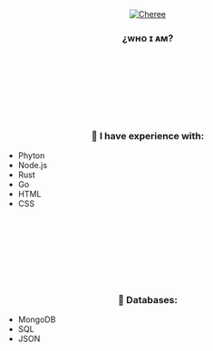 <div align="center">
<a href="https://www.diegxs.tk"><img src="https://i.ibb.co/8sHbqHz/github-banner.png" alt="Cheree"></img></a>
<h3>¿ᴡʜᴏ ɪ ᴀᴍ?</h3>
<h3></h3>
</div>

### ⠀
### ⠀
### ⠀

<div align="center">
<h3>👑 I have experience with:</h3>
</div>

- Phyton
- Node.js
- Rust
- Go
- HTML
- CSS

### ⠀
### ⠀
### ⠀


<div align="center">
<h3>👑 Databases:</h3>
</div>

- MongoDB
- SQL
- JSON
